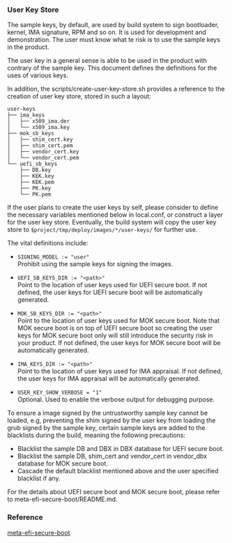 ### User Key Store
The sample keys, by default, are used by build system to sign bootloader,
kernel, IMA signature, RPM and so on. It is used for development and
demonstration. The user must know what te risk is to use the sample
keys in the product.

The user key in a general sense is able to be used in the product with
contrary of the sample key. This document defines the definitions for
the uses of various keys.

In addition, the scripts/create-user-key-store.sh provides a reference
to the creation of user key store, stored in such a layout:
```
user-keys
├── ima_keys
│   ├── x509_ima.der
│   └── x509_ima.key
├── mok_sb_keys
│   ├── shim_cert.key
│   ├── shim_cert.pem
│   ├── vendor_cert.key
│   └── vendor_cert.pem
└── uefi_sb_keys
    ├── DB.key
    ├── KEK.key
    ├── KEK.pem
    ├── PK.key
    └── PK.pem
```
If the user plans to create the user keys by self, please consider to
define the necessary variables mentioned below in local.conf, or construct
a layer for the user key store. Eventually, the build system will copy the
user key store to `$project/tmp/deploy/images/*/user-keys/` for further use.

The vital definitions include:

- `SIGNING_MODEL := "user"`  
  Prohibit using the sample keys for signing the images.

- `UEFI_SB_KEYS_DIR := "<path>"`  
  Point to the location of user keys used for UEFI secure boot. If not defined,
  the user keys for UEFI secure boot will be automatically generated.

- `MOK_SB_KEYS_DIR := "<path>"`  
  Point to the location of user keys used for MOK secure boot. Note that
  MOK secure boot is on top of UEFI secure boot so creating the user keys
  for MOK secure boot only will still introduce the security risk in your
  product. If not defined, the user keys for MOK secure boot will be
  automatically generated.

- `IMA_KEYS_DIR := "<path>"`  
  Point to the location of user keys used for IMA appraisal. If not defined,
  the user keys for IMA appraisal will be automatically generated.

- `USER_KEY_SHOW_VERBOSE = "1"`  
  Optional. Used to enable the verbose output for debugging purpose.

To ensure a image signed by the untrustworthy sample key cannot be loaded, e.g,
preventing the shim signed by the user key from loading the grub signed by the
sample key, certain sample keys are added to the blacklists during the build,
meaning the following precautions:

- Blacklist the sample DB and DBX in DBX database for UEFI secure boot.
- Blacklist the sample DB, shim_cert and vendor_cert in vendor_dbx database
  for MOK secure boot.
- Cascade the default blacklist mentioned above and the user specified
  blacklist if any.

For the details about UEFI secure boot and MOK secure boot, please refer
to meta-efi-secure-boot/README.md.

### Reference
[meta-efi-secure-boot](https://github.com/jiazhang0/meta-efi-secure-boot)
